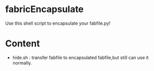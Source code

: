 # fabricEncapsulate
Use this shell script to encapsulate your fabfile.py!

# Content 
- hide.sh : transfer fabfile to encapsulated fabfile,but still can use it normally.


